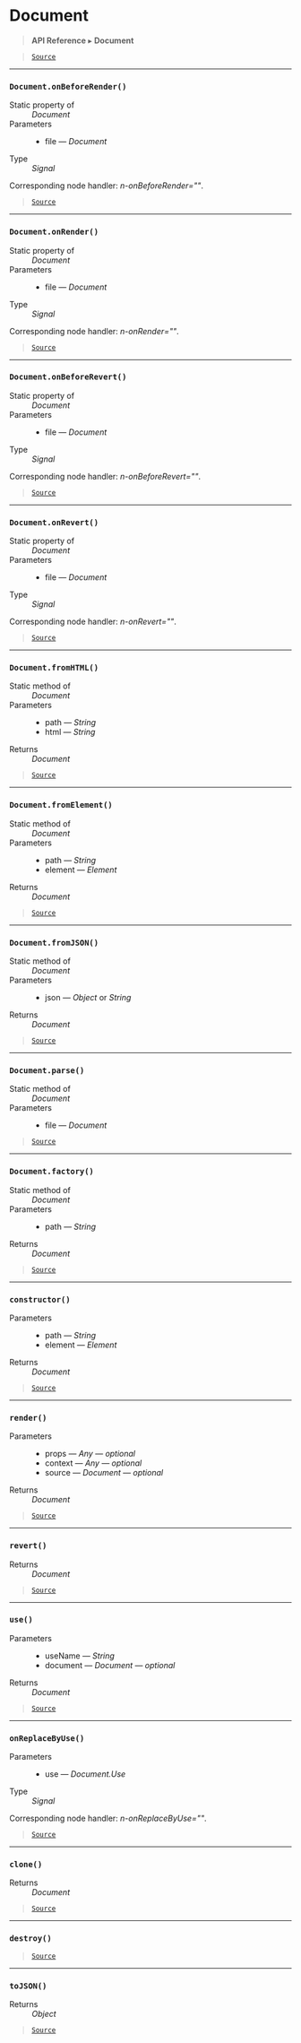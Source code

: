 # Document

> **API Reference** ▸ **Document**

<!-- toc -->

> [`Source`](https://github.com/Neft-io/neft/blob/f9c128ccb37aa79380c961e878cd76ec9e79c99e/src/document/index.litcoffee)


* * * 

### `Document.onBeforeRender()`

<dl><dt>Static property of</dt><dd><i>Document</i></dd><dt>Parameters</dt><dd><ul><li>file — <i>Document</i></li></ul></dd><dt>Type</dt><dd><i>Signal</i></dd></dl>

Corresponding node handler: *n-onBeforeRender=""*.


> [`Source`](https://github.com/Neft-io/neft/blob/f9c128ccb37aa79380c961e878cd76ec9e79c99e/src/document/index.litcoffee#signal-documentonbeforerenderdocument-file)


* * * 

### `Document.onRender()`

<dl><dt>Static property of</dt><dd><i>Document</i></dd><dt>Parameters</dt><dd><ul><li>file — <i>Document</i></li></ul></dd><dt>Type</dt><dd><i>Signal</i></dd></dl>

Corresponding node handler: *n-onRender=""*.


> [`Source`](https://github.com/Neft-io/neft/blob/f9c128ccb37aa79380c961e878cd76ec9e79c99e/src/document/index.litcoffee#signal-documentonrenderdocument-file)


* * * 

### `Document.onBeforeRevert()`

<dl><dt>Static property of</dt><dd><i>Document</i></dd><dt>Parameters</dt><dd><ul><li>file — <i>Document</i></li></ul></dd><dt>Type</dt><dd><i>Signal</i></dd></dl>

Corresponding node handler: *n-onBeforeRevert=""*.


> [`Source`](https://github.com/Neft-io/neft/blob/f9c128ccb37aa79380c961e878cd76ec9e79c99e/src/document/index.litcoffee#signal-documentonbeforerevertdocument-file)


* * * 

### `Document.onRevert()`

<dl><dt>Static property of</dt><dd><i>Document</i></dd><dt>Parameters</dt><dd><ul><li>file — <i>Document</i></li></ul></dd><dt>Type</dt><dd><i>Signal</i></dd></dl>

Corresponding node handler: *n-onRevert=""*.


> [`Source`](https://github.com/Neft-io/neft/blob/f9c128ccb37aa79380c961e878cd76ec9e79c99e/src/document/index.litcoffee#signal-documentonrevertdocument-file)


* * * 

### `Document.fromHTML()`

<dl><dt>Static method of</dt><dd><i>Document</i></dd><dt>Parameters</dt><dd><ul><li>path — <i>String</i></li><li>html — <i>String</i></li></ul></dd><dt>Returns</dt><dd><i>Document</i></dd></dl>


> [`Source`](https://github.com/Neft-io/neft/blob/f9c128ccb37aa79380c961e878cd76ec9e79c99e/src/document/index.litcoffee#document-documentfromhtmlstring-path-string-html)


* * * 

### `Document.fromElement()`

<dl><dt>Static method of</dt><dd><i>Document</i></dd><dt>Parameters</dt><dd><ul><li>path — <i>String</i></li><li>element — <i>Element</i></li></ul></dd><dt>Returns</dt><dd><i>Document</i></dd></dl>


> [`Source`](https://github.com/Neft-io/neft/blob/f9c128ccb37aa79380c961e878cd76ec9e79c99e/src/document/index.litcoffee#document-documentfromelementstring-path-element-element)


* * * 

### `Document.fromJSON()`

<dl><dt>Static method of</dt><dd><i>Document</i></dd><dt>Parameters</dt><dd><ul><li>json — <i>Object</i> or <i>String</i></li></ul></dd><dt>Returns</dt><dd><i>Document</i></dd></dl>


> [`Source`](https://github.com/Neft-io/neft/blob/f9c128ccb37aa79380c961e878cd76ec9e79c99e/src/document/index.litcoffee#document-documentfromjsonstringobject-json)


* * * 

### `Document.parse()`

<dl><dt>Static method of</dt><dd><i>Document</i></dd><dt>Parameters</dt><dd><ul><li>file — <i>Document</i></li></ul></dd></dl>


> [`Source`](https://github.com/Neft-io/neft/blob/f9c128ccb37aa79380c961e878cd76ec9e79c99e/src/document/index.litcoffee#documentparsedocument-file)


* * * 

### `Document.factory()`

<dl><dt>Static method of</dt><dd><i>Document</i></dd><dt>Parameters</dt><dd><ul><li>path — <i>String</i></li></ul></dd><dt>Returns</dt><dd><i>Document</i></dd></dl>


> [`Source`](https://github.com/Neft-io/neft/blob/f9c128ccb37aa79380c961e878cd76ec9e79c99e/src/document/index.litcoffee#document-documentfactorystring-path)


* * * 

### `constructor()`

<dl><dt>Parameters</dt><dd><ul><li>path — <i>String</i></li><li>element — <i>Element</i></li></ul></dd><dt>Returns</dt><dd><i>Document</i></dd></dl>


> [`Source`](https://github.com/Neft-io/neft/blob/f9c128ccb37aa79380c961e878cd76ec9e79c99e/src/document/index.litcoffee#document-documentconstructorstring-path-element-element)


* * * 

### `render()`

<dl><dt>Parameters</dt><dd><ul><li>props — <i>Any</i> — <i>optional</i></li><li>context — <i>Any</i> — <i>optional</i></li><li>source — <i>Document</i> — <i>optional</i></li></ul></dd><dt>Returns</dt><dd><i>Document</i></dd></dl>


> [`Source`](https://github.com/Neft-io/neft/blob/f9c128ccb37aa79380c961e878cd76ec9e79c99e/src/document/index.litcoffee#document-documentrenderany-props-any-context-document-source)


* * * 

### `revert()`

<dl><dt>Returns</dt><dd><i>Document</i></dd></dl>


> [`Source`](https://github.com/Neft-io/neft/blob/f9c128ccb37aa79380c961e878cd76ec9e79c99e/src/document/index.litcoffee#document-documentrevert)


* * * 

### `use()`

<dl><dt>Parameters</dt><dd><ul><li>useName — <i>String</i></li><li>document — <i>Document</i> — <i>optional</i></li></ul></dd><dt>Returns</dt><dd><i>Document</i></dd></dl>


> [`Source`](https://github.com/Neft-io/neft/blob/f9c128ccb37aa79380c961e878cd76ec9e79c99e/src/document/index.litcoffee#document-documentusestring-usename-document-document)


* * * 

### `onReplaceByUse()`

<dl><dt>Parameters</dt><dd><ul><li>use — <i>Document.Use</i></li></ul></dd><dt>Type</dt><dd><i>Signal</i></dd></dl>

Corresponding node handler: *n-onReplaceByUse=""*.


> [`Source`](https://github.com/Neft-io/neft/blob/f9c128ccb37aa79380c961e878cd76ec9e79c99e/src/document/index.litcoffee#signal-documentonreplacebyusedocumentuse-use)


* * * 

### `clone()`

<dl><dt>Returns</dt><dd><i>Document</i></dd></dl>


> [`Source`](https://github.com/Neft-io/neft/blob/f9c128ccb37aa79380c961e878cd76ec9e79c99e/src/document/index.litcoffee#document-documentclone)


* * * 

### `destroy()`

> [`Source`](https://github.com/Neft-io/neft/blob/f9c128ccb37aa79380c961e878cd76ec9e79c99e/src/document/index.litcoffee#documentdestroy)


* * * 

### `toJSON()`

<dl><dt>Returns</dt><dd><i>Object</i></dd></dl>


> [`Source`](https://github.com/Neft-io/neft/blob/f9c128ccb37aa79380c961e878cd76ec9e79c99e/src/document/index.litcoffee#object-documenttojson)

